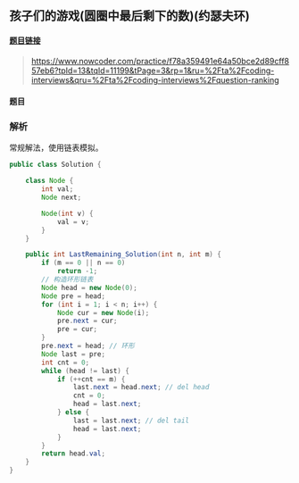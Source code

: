 ## 孩子们的游戏(圆圈中最后剩下的数)(约瑟夫环)

#### [题目链接](https://www.nowcoder.com/practice/f78a359491e64a50bce2d89cff857eb6?tpId=13&tqId=11199&tPage=3&rp=1&ru=%2Fta%2Fcoding-interviews&qru=%2Fta%2Fcoding-interviews%2Fquestion-ranking)

> https://www.nowcoder.com/practice/f78a359491e64a50bce2d89cff857eb6?tpId=13&tqId=11199&tPage=3&rp=1&ru=%2Fta%2Fcoding-interviews&qru=%2Fta%2Fcoding-interviews%2Fquestion-ranking

#### 题目

### 解析

常规解法，使用链表模拟。

```java
public class Solution {

    class Node {
        int val;
        Node next;

        Node(int v) {
            val = v;
        }
    }

    public int LastRemaining_Solution(int n, int m) {
        if (m == 0 || n == 0)
            return -1;
        // 构造环形链表
        Node head = new Node(0);
        Node pre = head;
        for (int i = 1; i < n; i++) {
            Node cur = new Node(i);
            pre.next = cur;
            pre = cur;
        }
        pre.next = head; // 环形
        Node last = pre;
        int cnt = 0;
        while (head != last) {
            if (++cnt == m) {
                last.next = head.next; // del head
                cnt = 0;
                head = last.next;
            } else {
                last = last.next; // del tail
                head = last.next;
            }
        }
        return head.val;
    }
}

```

